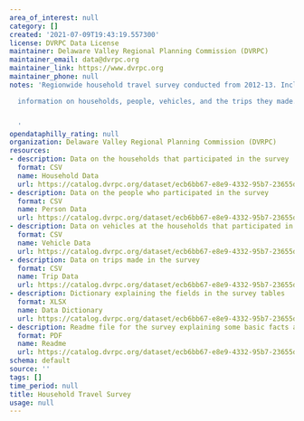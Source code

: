 ```yaml
---
area_of_interest: null
category: []
created: '2021-07-09T19:43:19.557300'
license: DVRPC Data License
maintainer: Delaware Valley Regional Planning Commission (DVRPC)
maintainer_email: data@dvrpc.org
maintainer_link: https://www.dvrpc.org
maintainer_phone: null
notes: 'Regionwide household travel survey conducted from 2012-13. Includes

  information on households, people, vehicles, and the trips they made.


  '
opendataphilly_rating: null
organization: Delaware Valley Regional Planning Commission (DVRPC)
resources:
- description: Data on the households that participated in the survey
  format: CSV
  name: Household Data
  url: https://catalog.dvrpc.org/dataset/ecb6bb67-e8e9-4332-95b7-23655dbf1f74/resource/61cb3799-75c1-4d1f-82f5-374457065912/download/1_household_public.csv
- description: Data on the people who participated in the survey
  format: CSV
  name: Person Data
  url: https://catalog.dvrpc.org/dataset/ecb6bb67-e8e9-4332-95b7-23655dbf1f74/resource/6a185df5-9d76-481a-9ea4-e0adcf2adb55/download/2_person_public.csv
- description: Data on vehicles at the households that participated in the survey
  format: CSV
  name: Vehicle Data
  url: https://catalog.dvrpc.org/dataset/ecb6bb67-e8e9-4332-95b7-23655dbf1f74/resource/d4f26f8b-555d-4af1-a1ec-f3cbda760a00/download/3_vehicle_public.csv
- description: Data on trips made in the survey
  format: CSV
  name: Trip Data
  url: https://catalog.dvrpc.org/dataset/ecb6bb67-e8e9-4332-95b7-23655dbf1f74/resource/4a16250f-46ac-4087-802c-127d3bc33e3a/download/4_trip_public.csv
- description: Dictionary explaining the fields in the survey tables
  format: XLSX
  name: Data Dictionary
  url: https://catalog.dvrpc.org/dataset/ecb6bb67-e8e9-4332-95b7-23655dbf1f74/resource/3b40b499-fc25-4fe5-b900-5d160969c0e4/download/dvrpc-hts-data-dictionary.xlsx
- description: Readme file for the survey explaining some basic facts about it
  format: PDF
  name: Readme
  url: https://catalog.dvrpc.org/dataset/ecb6bb67-e8e9-4332-95b7-23655dbf1f74/resource/f84e5d09-dae5-410a-be2e-48c184000179/download/readme_082616.pdf
schema: default
source: ''
tags: []
time_period: null
title: Household Travel Survey
usage: null
---
```

